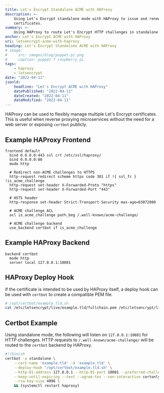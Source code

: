 ```yaml
---
title: Let's Encrypt Standalone ACME with HAProxy
description: >-
    Using Let's Encrypt standalone mode with HAProxy to issue and renew 
    certificates.
summary: >-
    Using HAProxy to route Let's Encrypt HTTP challenges in standalone mode.
anchor: Let's Encrypt ACME with HAProxy
uri: letsencrypt-acme-with-haproxy
heading: Let's Encrypt Standalone ACME with HAProxy
# image:
#     src: images/blog/puppet-pi.png
#     caption: puppet 7 raspberry pi
tags:
    - haproxy
    - letsencrypt
date: "2022-04-11"
jsonld:
    headline: "Let's Encrypt ACME with HAProxy"
    datePublished: "2022-04-11"
    dateCreated: "2022-04-11"
    dateModified: "2022-04-11"
---
```


HAProxy can be used to flexibly manage multiple Let's Encrypt certificates. This
 is useful when reverse proxying microservices without the need for a web server
 or exposing `certbot` publicly.

## Example HAProxy Frontend

```nginx
frontend default
  bind 0.0.0.0:443 ssl crt /etc/ssl/haproxy/
  bind 0.0.0.0:80
  mode http

  # Redirect non-ACME challenges to HTTPS
  http-request redirect scheme https code 301 if !{ ssl_fc } !is_acme_challenge
  http-request set-header X-Forwarded-Proto "https"
  http-request set-header X-Forwarded-Port "443"

  # HSTS header
  http-response set-header Strict-Transport-Security max-age=63072000

  # ACME challenge ACL
  acl is_acme_challenge path_beg /.well-known/acme-challenge/

  # ACME challenge backend
  use_backend certbot if is_acme_challenge
```

## Example HAProxy Backend

```nginx
backend certbot
  mode http
  server local 127.0.0.1:10081
```

## HAProxy Deploy Hook

If the certificate is intended to be used by HAProxy itself, a deploy hook can
be used with `certbot` to create a compatible PEM file.

```bash
# /opt/certbot/example.tld.sh
cat /etc/letsencrypt/live/example.tld/fullchain.pem /etc/letsencrypt/live/example.tld/privkey.pem | tee /etc/ssl/haproxy/example.tld.pem
```

## Certbot Example

Using standalone mode, the following will listen on `127.0.0.1:10081` for HTTP
challenges. HTTP requests to `/.well-known/acme-challenge/` will be routed to
the `certbot` backend by HAProxy.

```bash
#!/bin/sh
certbot -a standalone \
    --cert-name 'example.tld' -d 'example.tld' \
    --deploy-hook "/opt/certbot/example.tld.sh" \
    --http-01-address 127.0.0.1 --http-01-port 10081 --preferred-challenges http-01 \
    --keep-until-expiring --text --agree-tos --non-interactive certonly \
    --rsa-key-size 4096 \
    && (systemctl restart haproxy)
```
